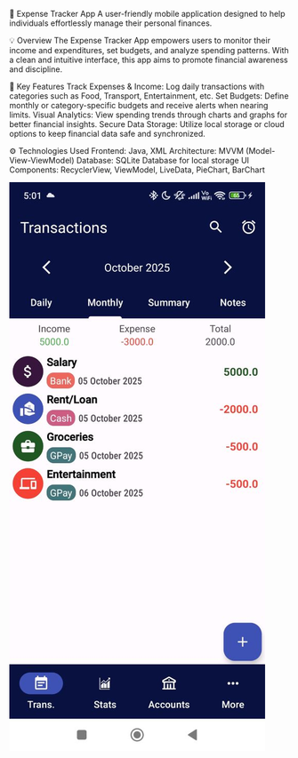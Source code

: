 📱 Expense Tracker App
A user-friendly mobile application designed to help individuals effortlessly manage their personal finances.

💡 Overview
The Expense Tracker App empowers users to monitor their income and expenditures, set budgets, and analyze spending patterns. With a clean and intuitive interface, this app aims to promote financial awareness and discipline.

🔧 Key Features
Track Expenses & Income: Log daily transactions with categories such as Food, Transport, Entertainment, etc.
Set Budgets: Define monthly or category-specific budgets and receive alerts when nearing limits.
Visual Analytics: View spending trends through charts and graphs for better financial insights.
Secure Data Storage: Utilize local storage or cloud options to keep financial data safe and synchronized.

⚙️ Technologies Used
Frontend: Java, XML
Architecture: MVVM (Model-View-ViewModel)
Database: SQLite Database for local storage
UI Components: RecyclerView, ViewModel, LiveData, PieChart, BarChart

![image alt](https://github.com/aman16803/Expense-Tracker-App/blob/deb7605410d584646f3ca7f3e73874d6f5838634/images/Screenshot2.jpg)
